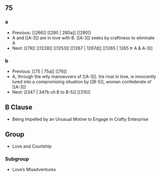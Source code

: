 ## 75
### a
- Previous: [[266]] [[280 | 280a]] [[290]] 
- A and [[A-3]] are in love with B. [[A-3]] seeks by craftiness to eliminate A
- Next: [[79]] [[1228]] [[1253]] [[1267 | 1267d]] [[1265 | 1265 tr A &amp; A-3]] 

### b
- Previous: [[75 | 75a]] [[76]] 
- A, through the wily manoeuvers of [[A-3]]. his rival in love, is innocently lured into a compromising situation by [[B-5]], woman confederate of [[A-3]]
- Next: [[347 | 347b ch B to B-5]] [[315]] 

## B Clause
- Being Impelled by an Unusual Motive to Engage in Crafty Enterprise

## Group
- Love and Courtship

### Subgroup
- Love’s Misadventures

